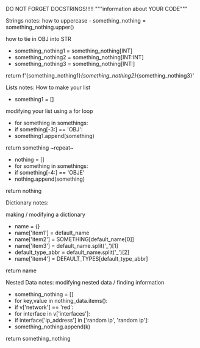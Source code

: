 DO NOT FORGET DOCSTRINGS!!!!! """information about YOUR CODE"""

Strings notes:
how to uppercase - something_nothing = something_nothing.upper()

how to tie in OBJ into STR 
- something_nothing1 = something_nothing[INT]
- something_nothing2 = something_nothing[INT:INT]
- something_nothing3 = something_nothing[INT:]

return f'{something_nothing1}_{something_nothing2}_{something_nothing3}'

Lists notes:
How to make your list
- something1 = []

modifying your list using a for loop

- for something in somethings:
- if something[-3:] == 'OBJ':
- something1.append(something)

return something
~repeat~

- nothing = []
- for something in somethings:
- if something[-4:] == 'OBJE'
- nothing.append(something)

return nothing

Dictionary notes:

making / modifying a dictionary
- name = {}
- name['item1'] = default_name
- name['item2'] = SOMETHING[default_name[0]]
- name['item3'] = default_name.split('_')[1]
- default_type_abbr = default_name.split('_')[2]
- name['item4'] = DEFAULT_TYPES[default_type_abbr]

return name

Nested Data notes:
modifying nested data / finding information
- something_nothing = []
- for key,value in nothing_data.items():
- if v['network'] == 'red':
- for interface in v['interfaces']:
- if interface['ip_address'] in ['random ip', 'random ip']:
- something_nothing.append(k)

return something_nothing

